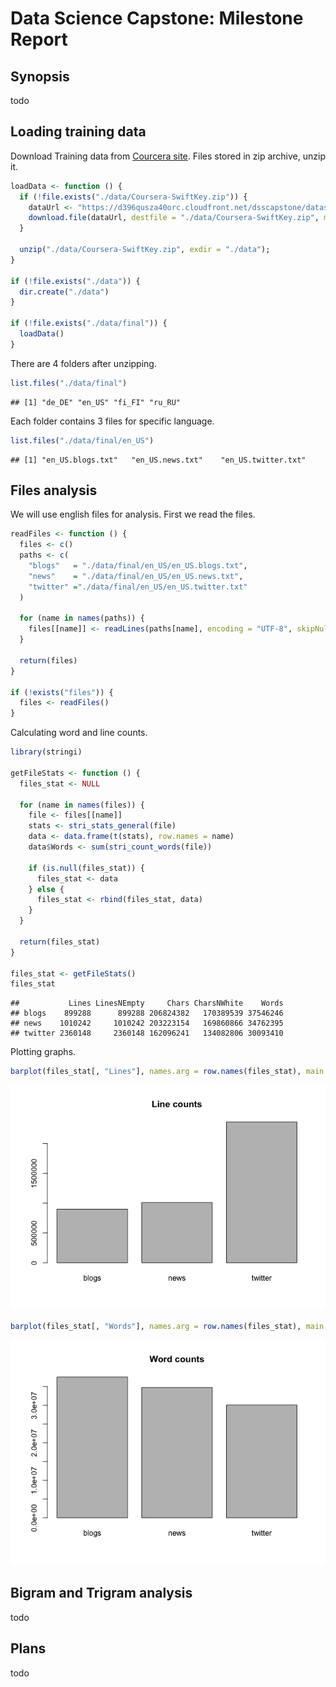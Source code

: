 # Data Science Capstone: Milestone Report

## Synopsis

todo

## Loading training data

Download Training data from [Courcera site](https://d396qusza40orc.cloudfront.net/dsscapstone/dataset/Coursera-SwiftKey.zip). Files stored in zip archive, unzip it.

```r
loadData <- function () {
  if (!file.exists("./data/Coursera-SwiftKey.zip")) {
    dataUrl <- "https://d396qusza40orc.cloudfront.net/dsscapstone/dataset/Coursera-SwiftKey.zip"
    download.file(dataUrl, destfile = "./data/Coursera-SwiftKey.zip", method = "curl")
  }
  
  unzip("./data/Coursera-SwiftKey.zip", exdir = "./data");
}

if (!file.exists("./data")) {
  dir.create("./data")
}

if (!file.exists("./data/final")) {
  loadData()
}
```

There are 4 folders after unzipping.

```r
list.files("./data/final")
```

```
## [1] "de_DE" "en_US" "fi_FI" "ru_RU"
```

Each folder contains 3 files for specific language.

```r
list.files("./data/final/en_US")
```

```
## [1] "en_US.blogs.txt"   "en_US.news.txt"    "en_US.twitter.txt"
```

## Files analysis

We will use english files for analysis. First we read the files.

```r
readFiles <- function () {
  files <- c()
  paths <- c(
    "blogs"   = "./data/final/en_US/en_US.blogs.txt",
    "news"    = "./data/final/en_US/en_US.news.txt",
    "twitter" ="./data/final/en_US/en_US.twitter.txt"
  )
  
  for (name in names(paths)) {
    files[[name]] <- readLines(paths[name], encoding = "UTF-8", skipNul = TRUE)
  }
  
  return(files)
}

if (!exists("files")) {
  files <- readFiles()
}
```

Calculating word and line counts.

```r
library(stringi)

getFileStats <- function () {
  files_stat <- NULL
  
  for (name in names(files)) {
    file <- files[[name]]
    stats <- stri_stats_general(file)
    data <- data.frame(t(stats), row.names = name)
    data$Words <- sum(stri_count_words(file))

    if (is.null(files_stat)) {
      files_stat <- data
    } else {
      files_stat <- rbind(files_stat, data)
    }
  }
  
  return(files_stat)
}

files_stat <- getFileStats()
files_stat
```

```
##           Lines LinesNEmpty     Chars CharsNWhite    Words
## blogs    899288      899288 206824382   170389539 37546246
## news    1010242     1010242 203223154   169860866 34762395
## twitter 2360148     2360148 162096241   134082806 30093410
```

Plotting graphs.

```r
barplot(files_stat[, "Lines"], names.arg = row.names(files_stat), main = "Line counts")
```

![](report_files/figure-html/files_stat_graph-1.png) 

```r
barplot(files_stat[, "Words"], names.arg = row.names(files_stat), main = "Word counts")
```

![](report_files/figure-html/files_stat_graph-2.png) 

## Bigram and Trigram analysis

todo

## Plans

todo
